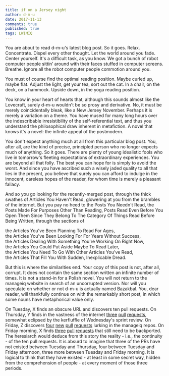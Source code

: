 ```yaml
---
title: if on a Jersey night
author: d-m-u
date: 2017-11-13
comments: true
published: true
tags: LWIMIQ
---
```


You are about to read d-m-u's latest blog post. So it goes. Relax. Concentrate. Dispel every other thought. Let the world around you fade. Center yourself. It's a difficult task, as you know. We got a bunch of robot computer people sittin’ around with their faces stuffed in computer screens. Breathe. Ignore all the robot computer people commotion around you.

You must of course find the optimal reading position. Maybe curled up, maybe flat. Adjust the light, get your tea, sort out the cat. In a chair, on the deck, on a hammock. Upside down, in the yoga reading position. 

You know in your heart of hearts that, although this sounds almost like the Lovecraft, surely d-m-u wouldn't be so prosy and derivative. No, it must be merely coincidentally bleak, like a New Jersey November. Perhaps it is merely a variation on a theme. You have mused for many long hours over the indescribable irresistibility of the self-referential text, and thus you understand the philosophical draw inherent in metafiction. A novel that knows it's a novel: the infinite appeal of the postmodern.

You don't expect anything much at all from this particular blog post. You, after all, are the kind of precise, principled person who no longer expects much of anything. So it goes. There are plenty of young
idealistic fools who live in tomorrow's fleeting expectations of extraordinary experiences. You are beyond all that folly. The best you can hope for is simply to avoid the worst. And since you have ascribed
such a wisely jaded quality to all that lies in the present, you believe that surely you can afford to indulge in the innocent, careless hopes of the reader, for whom time is merely a pleasant fallacy.

And so you go looking for the recently-merged post, through the thick swathes of Articles You Haven't Read, glowering at you from the brambles of the internet. But you pay no heed to the Posts You Needn't
Read, the Posts Made For Purposes Other Than Reading, Posts Read Even Before You Open Them Since They Belong To The Category Of Things Read Before Being Written, through the sections of 

  the Articles You've Been Planning To Read For Ages,  
  the Articles You've Been Looking For For Years Without Success,  
  the Articles Dealing With Something You're Working On Right Now,  
  the Articles You Could Put Aside Maybe To Read Later,  
  the Articles You Need To Go With Other Articles You've Read,  
  the Articles That Fill You With Sudden, Inexplicable Dread.  

But this is where the similarities end. Your copy of this post is not, after all, corrupt. It does not contain the same section written an infinite number of times. It is not a stand-in for a Polish novel. You
will not return to the manageiq website in search of an uncorrupted version. Nor will you speculate on whether or not d-m-u is actually named Bazakbal. You, dear reader, will thankfully continue on with the remarkably short post, in which some nouns have metaphorical value only.  

On Tuesday, X finds an obscure URL and discovers ten pull requests. On Thursday, Y finds in the vastness of the internet [three][1] [pull][2] [requests][3], somewhat eclipsed by the kerfluffle of Wednesday's sprint review. On Friday, Z discovers [four][4] [new][5] [pull][6] [requests][7] lurking in the manageiq repos. On Friday morning, X finds [three][8] [pull][9] [requests][10] that still need to be backported. The heresiarch would deduce from this story the reality - i.e., the continuity - of the ten pull requests. It is absurd to imagine that three of the PRs have not existed between Tuesday and Thursday, four between Tuesday and Friday afternoon, three more between Tuesday and Friday morning. It is logical to think that they have existed - at least in some secret way, hidden from the comprehension of people - at every moment of those three periods.


[1]: https://github.com/ManageIQ/manageiq-ui-service/pull/1220
[2]: https://github.com/ManageIQ/manageiq/pull/16429
[3]: https://github.com/ManageIQ/guides/pull/265
[4]: https://github.com/ManageIQ/guides/pull/271
[5]: https://github.com/ManageIQ/manageiq-api/pull/199
[6]: https://github.com/ManageIQ/manageiq-api/pull/180
[7]: https://github.com/ManageIQ/manageiq_docs/pull/570
[8]: https://github.com/ManageIQ/manageiq-ui-classic/pull/2696
[9]: https://github.com/ManageIQ/manageiq-appliance/pull/146
[10]: https://github.com/ManageIQ/manageiq-performance/pull/30

[//]: # (Credit for the rhyming line goes to Pat.)
[//]: # (It's blog posts and obscure references all the way down, folks.)
[//]: # (Spoiler: references include Kurt Vonnegut, Calvino, R&M, Dr. Seuss, and Borges.)
[//]: # (https://www.sccs.swarthmore.edu/users/00/pwillen1/lit/winter.htm)
[//]: # (art.yale.edu/file_columns/0000/0066/borges.pdf)
